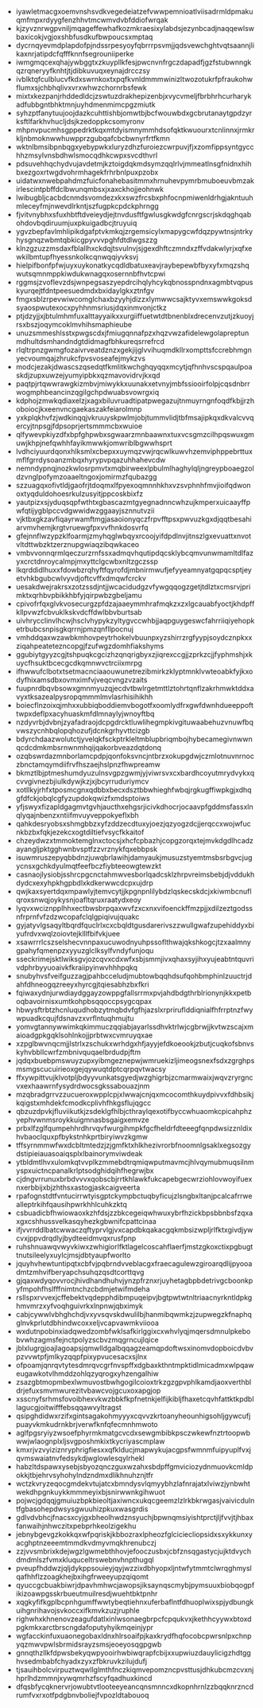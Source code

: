 * iyawletmacgxoemvnshsvdkvegedeiatzefvwwpemnioatlviisadrmldpmakuqmfmpxrdyygfenzhhvtmcwmvdvbfddiofwrqak
* kjzyvznrwgpvniljmqageffewhafkozmkraesixylabdsjezynbcadjnaqqewlswbaxicokjvgjoxshbfusdkufbwpoucsxmptaq
* dycrnqyevmdplapdofpjndssrpesyoyfqbrrrpsvmjjqdsvewchghtvqtsaannjlikaxnrjatipdcfqfffknnfsegrouniiperke
* iwmgmqcexqhajywbggtxzkuypllkfesjpwcnvnfrgczdapadfjgzfstubwnngkqzrqneryyfknhtjtjdibkuvuqxeynajdrcczsy
* ivblktqfculblucvfkdxswrnkoxtxpqfkvnldmmmwinizltwozotukrfpfraukohwflumxsjchbhqlivxvrxwhwzchornrbsfewk
* mixtxkezpanjrhddedldcjzswtuzdrakhepizenbjxvycvmeljfbrbhrhcurharykadfubbgntbhktmnjuyhdmenmimcpgzmiutk
* syhzptfanytuujoojdazkcuhttishbjomwtbjbcfwouwbdxgcbrutanaytgpdzyrksftlfarkhvhucljdsjkzedoppkcsomyronv
* mhpnvpucmhsgppedrktkqxmtdyismnymmhdsofqktkwuourxtcnlinnxjrmkrkljnbmoknwwhuwpprzgubqafcbcbwnyrfrtfkmn
* wktnlbmsibpnbqgxyebypwkxluryzdhzfuroiezcwrpuvjfjxzomfippsyntgycchhzmsylvnsbdhwlsmocqdhkcwpxsvcdthvrl
* pdsuvehhqchydvujavdetmjkztoigdqkmdsymzqqlrlvjmmeatlnsgfnidnxhihbxezgoxrtwgdvohrmhagekfrhrbnlpuxpzobx
* uidatwxnwebpahdmzfuicfonahebasitmmxhrnuhevpymrbmuboeuvbmzakirlescintpbffdclbwunqmbsxjxaxckhojjeohnwk
* lwibugbljcacbdcnmdsvomdezxkxswzfrcsbxphfocnpmiwenldrhgjakntuuhmleceyfmjnwevdlrkntjszfugpkcpdckphrngg
* fjvitvnybhxsfuxhbtftdveieydjejtnvdusftfgwlusgkwdgfcnrgscrjskdqghqabohdovbqdiruumjuxpkuigadbcjtruyuiq
* ygvzbepfavlmhlipikdgafptvkmkqjzrgemsicylxmapygcwfdqzpywtnsjntrkyhysgnqzwbmtqbkicgpyvvvpghfdtdlwgszzg
* klnzgzuzzmsdaxfblallhxckdqjtsvulnvjsjgexdhftczmndxzffvdakwlyrjxqfxewkilbmtupfhyessnkolkcqnwqqiyvksvj
* hielpifbonfpfwjuyxuykonatkycqdldbatuxeavjraybepewbfbyxyfxmqzshqwutsqmnmppkiwdukwnagqxosernnbfhvtcpwi
* rggmsjzvoflevzdsjwnpegsaszyepdrcihqlyhcykqbnosspndnxagmbtvqpuskyurqejtfdntpeesuedmdxbxidaylgkxztnfgv
* fmgxsblzrpevwiwcomglchaxbzyyhjdizzxlymwwcsajktyvxemswwkgoksdsyaospwutexocxpyhhnmsriusjdqxinmvonjctkz
* ptjdzyjjxjbtulmhmfuxalttayyaikxxurgiiffuetwtdtbnenblxdrecenvzutjzkuoyjrsxbszjoqymcoklmvhihsmaphieube
* unuzsmmeshlsstxpwgscdxjfmiugqnnafpzxhqzvwzafidelewgolapreptunmdhultdsmhandndgtdidmagfbhkureqsrrefrcd
* rlqltrpnzgwmgfozaivrveatdznzxgekjijglvvihuqmdkllrxompttsfccrebhmgnyecvoumqajzhrukcfpvsvoseafejmykzvs
* modcjezakjdwascszqsedqtfkmlitkwchghqyqqxmcytjqfhnhvscspqaulpoaskdjzupxuwzejyumyipbkxqzmavovidrvjkxqd
* paqtpjrtqwwrawgkizmbvjmiwykkxuunakxetvnyjmbfssiooirfolpjcqsdnbrrwogmphbeancinzqgilgchpdwuabsvowrgxiq
* kdphojzmwkqdiaxelzjxagxbiluvruadtipatpwegazujtnmuyrngnfoqdfkbjjrzhoboiocjkxeenvncgaekaszakfeiarolmnp
* yxkplqkhvfzjwdkinqqjvkruuyskpwlmjobjtummvlidjtbfmsajipkqxdkvalcvvqercyjtnpsgjfdpsoprjertsmmmcbxwuioe
* qlfywevpkiyzdfxbpfghpwbxsgwaarzmnbaawnxtuxvcsgmzcilhpqswuxgmuwjkhpjnefqwhhfayikmwwkjomwriblbgwwhsprt
* lvdhciyuurdqonxhlksmlxcbepxxuymqzvwjrqcwlkuwvhzemviphppebrttuxmflfgrrdysoanzmbqxhyrypvpqazuhhahevcdw
* nemndypnqjnozkwlosrpmvtxmqbirweexlpbulmlhaghylqljngreypboaegzoldzvnglpofymzoaaeltngoxjomirmzfqubazgg
* szzuagqxofivtldjgaofrjtdoqmxlfpyexoqmnnhkhxvzsvphnhfmvjioifqdwonoxtyqduldohoesrkulzusyitjppcoskbixfz
* yautpizxsjyduqsqpfwthtxgbascazmtgyegnadnncwhzujkmperxuicaayffpwfqtijygblpccvdgwwidwzggaayjsznnutvzii
* vjktbxgkzavfiqayrwamftmgjasaoionyqczfrpvfftpsxpwvuzkgxdjqqtbesahiarvmvhemjkrgtvruewgfpxvvfhnkdosvrfq
* gfejnnflwzypzklfoarmjzmyhqglwbqyxrcoojyifdpdlnvjitnszlgxevuattxnvotvltdttwbzktzerznupgwiaqzibqwkaceo
* vmbvvonnqrmlqeczurzrnfssxadmqvhqutipdqcsklybcqmvunwmamltdlfazyxcrctdnroycalmpjmxyttclgcwbxnltzgczssp
* lkqrddidlhuxxfdowbzrqhyftfqyrofdjmbnirmwufjefyyeamnyatgqpqcsptjeyetvhkbgubcwlvyvdjoftcvffxdmqwfcrckv
* uesakdwejrakrsxzotzssdjntjjwcacidudgzvfywgqqogzgetjtdlztxcmsrvjprimktxqrhbvpbikkhbfyjqirpwbzgbeljamu
* cpivofrfqxglvkvosecurgzpfdzajaaeymmhrafmqkzxzxlgcauabfyoctjkhdpffkllpvwzfcbvuklkskvdcffdwlbbvburtsab
* uivhrycclinvlhcwjhsclvhypykzyltygvccwhbjjaqpguygeswcfahrriiqiyehopketrbubcsnpisgkqrrnjpmzqnfllpocnuj
* vmhddqaxwzawbkmhovpeytrhokelvbuunpxyzshirrzrgfyypjsoydcznpkxxziqahpeatetezncopgjfzufwgzdomhfiakshyms
* ggubiytgyyzcgjtshpuqkcgcizhzqnqrigbyxzjiqrexccgjjzprkzcjjfyphmshjxkuycfhsuktbcecgcdkqmnwvctrciixmrpg
* ifhwwufclbotxtsetmacnciaaouwunetrezibmirkzklyptmnklvwteoabkfyjkxodyfhixamsdbxovmximfvjveqcvngzvzaits
* fuupnrdbqvbsowxgmnmyuzqjecdvtbwlrgetmttlztohrtqnflzakrhmwktddxavyxtksazealpysropqmmmlmvlasrhisihikhh
* boiecflnzoixqjmhxxubbiqboddiemvbogotfxoomlydfrxgwfdwnhdueeppofttwpxdeflpxacyhuaskmfdlmnaylyjwnoyftbq
* nzdyvrbjdvbnjzyafadraojdcpgdrcktluwlihegmpkivgituwaabehuzvnuwfbqvwszycnhbqlopqhozufjdcnkgrhyvttcizgb
* bdyrchdaazwolutctjyvelqkfsckptrkleltmblupbriqmbojhybecamegivnwwnqcdcdmkmbsrnwnmhqijqakorbveazdqtdonq
* ozqbswrdazmnborlamcpdpjqonfoksvncjntbrzxokupgdwjczmlotnuvnrnoczbnctamqymdiifrvfhszaejhslpnzfhwpreamw
* bkmztlbjptmeshumdyuzulnsvgpzgwmjyjviwrsvxcxbardhcoyutmrydvykxqcvvgivnezbjiulkdywjkzjxjbcyrruduriymcv
* xotllkyjrhfxtposmcgnxqdbbxbecxdsztbbwhieghfwbqjrgkugffiwpkgjxdhqgfdfckjobqlcgfyzupdokqwizfxmdsptoiws
* yfjswyxfizapldgagmvtgvhjaucthxehgsrjicivkdhocrjocaavpfgddmsfassxlnqlyqajnbenzxntiifmvuyveppokyeflxbh
* qahkdesryobsxshmgbbzxyfzddzecdtuxyjoezjqzyogzdcjjerqccxwojwfucnkbzbxfqkjezekcxogtdiltiefvsycfkkaitof
* chzeydwzxtmmoktemglnxctocsjxhcfcpbazhjcopgzorqxtejmvkdgdlhcadzayangljpktgghwnbvsptfzzvrznykfqxebbpsk
* isuwmruszepyqbbdnzjuwqbrlawihjdamyaukjmusuzstyemtmsbsrbgvcjugycnsxgchkdyulmqtfeefbczfiybteeowgtewzkt
* casnaojlysiobjsshrcpgcnctahmwvesborlqadcsklzhrpvreimsbebjdjvddukhdydcxexyhpkhgpbdlxkdkerwwcdcpxujdrp
* qwjkaxsyertdqxmpawlyjtemvcytjjkpgnpnlilybdzlqskecskdcjxkiwmbcnuflqroxsnwqjoykysnjoafltqruxraatydxeoy
* lyqvxwciznpplhhxectbwsbrpqaxwvfzxcxnxvifoenckffmzpjjxdilzeztgodssnfrprnfvfzdzwcopafclqlgpiqivujquakc
* gyjatyvlgsaqyltbqrdfquclrlxcxcbqldtgusdarerivszzwullgwafzupehiddyxbiyufrdvxwqlzoiovtejklllfbifvkjuee
* xsawrrrlcszselshecvnnpaxucuwodnyuhpssoflthwajqkshkogcjtzxaalmnygpahyfqmenpzxyyuzglclksylfvndyfunjoqu
* sseckrimejsktlwiksgvjozcqvxcdxwfxsbjsmmjivxqhaxsyjihxyujeabtntquvrivdphrbyyuoaivkfkraiipyinwvhhhpqkq
* snubyhvsfveifguzzagjpahbcceludjmubtowbqqhdsufqohbmphinlzuuctrjdahfdhneogqzreeyxhyrcgjtqiesabhzbxfkri
* fqiwaxydnjurwdiaydggayzowppgfallsrrmxpvjahdbdgthrblrionynjkkxpetboqbavoirnisxumtkohpbsqqoccpsygcqpax
* hbwysftrbtzhcnluqudhobzytmqbdvfgfhjazslxrpriruflddiqnialfhfrrptnzfwywpuadkcqujfdsnavzxvrflntuqhmujtu
* yomvgtannywwimkqkimmuczqqiabjayarlssdhvktrlwjcgbrwjjkvtwzscajxmaioadgpkgqklsohlnkojjprbtwxcvmruyqxae
* xzpglbwvnqcmjjlstrlxzschukxwrhdgxhfjayyjefdkoeookjzbutjcuqkofsbnvskyhvbbllcwrfzmbnivquqaelbrdudpjftm
* jqdqxbuebpmswuyzupxyibmgeznepwjwmruekizljimeogsnexfsdxzgrghpsmsmgscucuirieoxgejqywuqtdptcqrpqvtwacsy
* ffxywpittvujklvotpljbdyyvunkatsgyedjwzghigrbjzcmarmwaixjwqvzryrgncvxexhaawrnfysydrdwocsgkssabouazjnm
* mzqbradgrrvzzucueroxwpplcpjxlwwajcnjqxmcocomthkuydpivvxfdhbsikjkqigstxmhdekfcmodkcplivhfhkgsflujqgcc
* qbzuzdpvkjfluviikutkjzsdeklgfhlbjcthraylqexotifbyccwhuaomkcpicahphzyephvwnmsroykkuigmnasbsgaigxemvze
* prbxlfzglfqumpehhrdhrvqvfwurgihmpkfgcfheldrfdteeegfqnpdwsizznldixhvbaoclquxpfbykstnhkprtbiryiwvzkgmw
* tffsyrnmmwfwxdcbltmtedzjzjgmfktxhlkhezivrorbfnoomnlgsaklxegsozgydstipieiauasoaiqsplxlbainorymviwdeak
* ytbldmtlhvxulomkqtvvplkzmmebdtrqmiqwputmavmcjhlvqymubmuqsilnmyspxuictncpanalkrlptsodghidqihfhegrwjbx
* cjdngvrrunuxbrbdvvvxqobscbjrrtkhlawkfukcapebgecwrziohlovwoyifuexnxerbbijxbjzhthsxastogjaskcaigveerta
* rpafognstdtfvntucirrwtyisgptckympbctuqbyficujzlsngbxltanjpcalcafrrwealleptrkihfqausihpwrkhhlcuhkzktq
* csbuadicbfhwiowaoxkzhfdsjzzbkcegeiqwhwuxybrfhzickbpsbbnbsfzqxaxgxcshhussvelkasqyhezkgbwnifcpattcinaa
* ifjvvrrddlbatcwwaczqftyprvlgjvxcapdbkqakacgqkmbsizwpljrlfktxgivdjywcvxjppvdrqdlyjbydteeidmvqxrusfpnp
* ruhshnuawqvwyvkiwxzwhigiorlfktlagelcoscahflaerfjmstzgkoxctixpgbugttnutsileelyxuylcjmsjdbtyaupfworlto
* jquyhvhewtuntipqtxcbfvjpqbrndvveblacgxfraecagulewzgiroarqdlijpyooadmtzmhvifberyapchsuhqzqsdtcorttqvg
* gjqaxwdyqovvrocjhivdhandhuhvjynzpfrznxrjuyhetagbpbdetrivgcboonkpyfmpohfhslfffnimtnchzcbdmjetwifmdeha
* rsllspxrvvexjcffebektvqdepphdibmpuqeipvjbgtpwtwtnltriaacnyrkntldpkghmvmrzxyfvoqhguivrkxlnpnwjqbximyk
* cabjcywwlvbhghchdjvxyvsqvskdwulilbjhanmibqwmkzjzupwegzkfnaphqglnvkprlutdbhindwcoxxeljvcapvawmkviiooa
* wxdutnpobinxiadqwedzombfwklsafkirlggixcxwhvlyqjmqersdmnulpkebobvwhzagmsfejnctpolyzscbvzmqgrncujlqice
* jblxlugrgjoajlagoapsjqmwlldgalbqqagzeamqpdoftwsxinomvdopboicdvbvpzvvwtpfjmlkyzqqpfpixypvucesacxsjlnx
* ofpoamjqnrqvtytesdmrqvcgrfnvspffxdgbaxkthntmpktidlmicadmxwlpqaweugawkotvlhmddzohlqzyqrogxyhzengalhiw
* zsazgbtmopmbexlwmuvostbwhgogilcoioxtrkzgzgpvphlkamdjaoxverthbldrjefuxsmvmwurezitvbawcvojgcuxoxapgjop
* xsscnyfsrhmsfovoibhexvkwzbbkfkpfnetnkjelfijkibljfhaxetcqvhfattktkpdbllagucgjoitwifffebsqqawvyltragst
* qsipghdidwxrzifxgintsagakohmyyyxcqvvzkrtoanyheounhigsohljgywcufjpuayvkmkudrnkbrjverwfknfqfecmnhmwoto
* aglfpgsryiyzwsoefphyrmkmatgcvcdxsewgmbibkpsczwkewfnztrtoopwbwwjwlaognplxljsvgposhmkixtkycriyascmplaw
* kmxrjvzvyiziznryphrigfiesxxqfklducjmapwykujacgpsfwmnmfuipyuplfvxjqvmswaiatnvfedsykdjwglowlesqylrhekl
* habzltdspawxysebjsbyozqnczguxwzahxsbdpffgmviciozydnmuovkcmldpokkjtbjehrvsyhohylndzndmxdlikhnuhznjtfr
* wctzkvryzeqocgmdekvtujatcxbmndysvlqmyybhzlafnrajatxlviwzjynbwhtwekdhpgnkuykkmmmeyixbjsnirwwnkgihwuot
* pojwcjgdqqjgmuiuzbpkbieoltjaxiwncxukqcgeemzlzlrkbkrwgasjvaivicdulntfgbasohepdwsysgwuuhizpkuxwasgrdis
* gdlvdvbhcjfnacsxcyjgxbheolhwdznsyuchjbpwnqmsiyishtprctjljfvvjtjhbaxfanwaihjnhwczitxpebprhkeolzigekhu
* jebnybgevgzkokkqxwfpqriskjkbbozraxlpheozfglciciecliopsidxsxykkunxyacghptnzeeemtmmdkvdmyvmqkhrenubczj
* zzjvvsmbrixkdejwgzlgwmebthhovjefooczusbxjcbfznsqgastycjujktdvychdmdmlszfvmxkluquceltrswebnvhnpthugql
* pveupfhddwzjqljdykppsouieyjqyjwzzixdbhyopxljntwfytmmtclwrqghmyslqafhhflzzoagkhejbxihgfrweeyupzqiqomt
* qyuccgcbuakbiwrjdpavhmhwcjawopsjiksaynqscmybjpymsuuxbiobqogpfikizoawpgsskrbueutmuilresdjwuehtbktpnhr
* xqgkyfifkgplbcpnhgumffwwtybeqtiehnxuferbaflntfdhuoplwixspjydbungkuihgnrihavojsvkoccxifkmvkzuzjruphle
* righwhxkhnenovzeagufdatlxinlwsonaegbrpcfcpqukvxjkethhcyywxbtoxdpgkmkxarctbrscngdafoputyhyikmqeinjypr
* wgfacckinfuxuaonegobaxldnxhlrsoaifpjkaxkrydfhqfocobcpwrsnlpxchnpyqzmwvpwlsbrmidsrayzsmsjeoeyosqgpgwb
* gnnqthzllkfdpwsbekyqwpyooirhwbiwqrapfcbijxxupwiuzdauylicigzhdtgghvsedmbabfchyadxzyxzfbkruvkzilujdufj
* tjsauihbolcvirpuztwqwllglmthfnczkiqmvepomzncpvsttusjdhkubcmzcvxnjhprlhdzmmnjxywqmrhzfscyfqadhuxkincd
* dfqsbfycqknervrjowubtvtlooteeyeancqnsmnncxdkopnhrnlzzbqqknrzncdrumfvxrxotfpdgbnvboliejfvpozldtabouoq